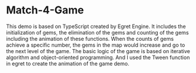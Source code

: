 # Match-4-Game
This demo is based on TypeScript created by Egret Engine. It includes the initialization of gems, the elimination of the gems and counting of the gems including the animation of these functions. When the counts of gems achieve a specific number, the gems in the map would increase and go to the next level of the game. The basic logic of the game is based on iterative algorithm and object-oriented programming. And I used the Tween function in egret to create the animation of the game demo.
